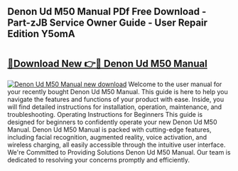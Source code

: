 ## Denon Ud M50 Manual PDf Free Download - Part-zJB Service Owner Guide - User Repair Edition Y5omA

# <h2><a href="http://cf23616.oget.top/?id=Denon+Ud+M50+Manual">🔗Download New 👉🔴 Denon Ud M50 Manual</a></h2>

[![Denon Ud M50 Manual new download](https://i.imgur.com/5g1atiW.png)](http://cf23616.oget.top/?id=Denon+Ud+M50+Manual)
Welcome to the user manual for your recently bought Denon Ud M50 Manual. This guide is here to help you navigate the features and functions of your product with ease. Inside, you will find detailed instructions for installation, operation, maintenance, and troubleshooting. Operating Instructions for Beginners This guide is designed for beginners to confidently operate your new Denon Ud M50 Manual. Denon Ud M50 Manual is packed with cutting-edge features, including facial recognition, augmented reality, voice activation, and wireless charging, all easily accessible through the intuitive user interface. We're Committed to Providing Solutions Denon Ud M50 Manual. Our team is dedicated to resolving your concerns promptly and efficiently.
